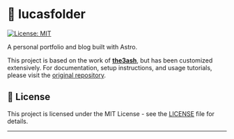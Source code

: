 # 📁 lucasfolder

[![License: MIT](https://img.shields.io/badge/License-MIT-yellow.svg)](./LICENSE)

A personal portfolio and blog built with Astro.

This project is based on the work of **[the3ash](https://github.com/the3ash)**, but has been customized extensively.
For documentation, setup instructions, and usage tutorials, please visit the [original repository](https://github.com/the3ash/astro-chiri).

## 📄 License

This project is licensed under the MIT License - see the [LICENSE](./LICENSE) file for details.

---